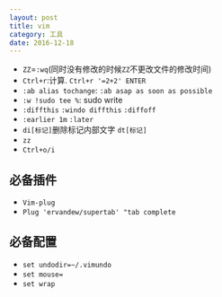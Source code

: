 ```yaml
---
layout: post
title: vim
category: 工具
date: 2016-12-18
---
```


* `ZZ`=`:wq`(同时没有修改的时候`ZZ`不更改文件的修改时间)
* `Ctrl+r`:计算. `Ctrl+r '=2+2' ENTER`
* `:ab alias tochange`: `:ab asap as soon as possible`
* `:w !sudo tee %`: sudo write
* `:diffthis` `:windo diffthis` `:diffoff`
* `:earlier 1m` `:later`
* `di[标记]`删除标记内部文字 `dt[标记]`
* `zz`
* `Ctrl+o/i`


## 必备插件
* `Vim-plug`
* `Plug 'ervandew/supertab' "tab complete`

## 必备配置
* `set undodir=~/.vimundo`
* `set mouse=`
* `set wrap`
